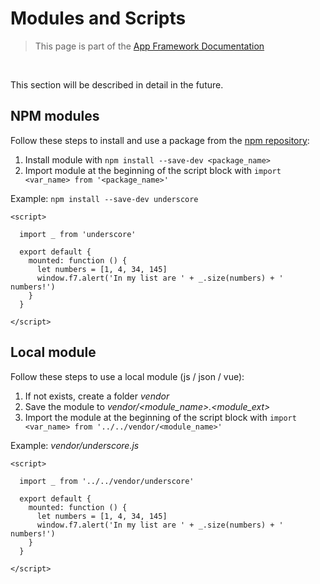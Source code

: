 # Modules and Scripts

> This page is part of the [App Framework Documentation](../DOCUMENTATION.md)

<br />

This section will be described in detail in the future.

## NPM modules

Follow these steps to install and use a package from the [npm repository](https://www.npmjs.com/):

1. Install module with `npm install --save-dev <package_name>`
2. Import module at the beginning of the script block with `import <var_name> from '<package_name>'`

Example: `npm install --save-dev underscore`

```
<script>

  import _ from 'underscore'

  export default {
    mounted: function () {
      let numbers = [1, 4, 34, 145]
      window.f7.alert('In my list are ' + _.size(numbers) + ' numbers!')
    }
  }
  
</script>
```

## Local module

Follow these steps to use a local module (js / json / vue):

1. If not exists, create a folder *vendor*
2. Save the module to *vendor/<module_name>.<module_ext>*
3. Import the module at the beginning of the script block with `import <var_name> from '../../vendor/<module_name>'`

Example: *vendor/underscore.js*

```
<script>

  import _ from '../../vendor/underscore'

  export default {
    mounted: function () {
      let numbers = [1, 4, 34, 145]
      window.f7.alert('In my list are ' + _.size(numbers) + ' numbers!')
    }
  }
  
</script>
```
